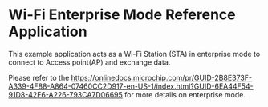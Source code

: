 # Wi-Fi Enterprise Mode Reference Application

This example application acts as a Wi-Fi Station \(STA\) in enterprise mode to connect to Access point\(AP\) and exchange data.

Please refer to the https://onlinedocs.microchip.com/pr/GUID-2B8E373F-A339-4F88-A864-07460CC2D917-en-US-1/index.html?GUID-6EA44F54-91D8-42F6-A226-793CA7D06695 for more details on enterprise mode.